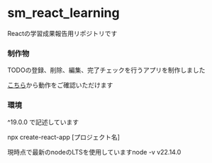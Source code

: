 # sm_react_learning

Reactの学習成果報告用リポジトリです

### 制作物

TODOの登録、削除、編集、完了チェックを行うアプリを制作しました

[こちら](https://sm-react-learning.vercel.app/)から動作をご確認いただけます

### 環境

^19.0.0 で記述しています

npx create-react-app [プロジェクト名]

現時点で最新のnodeのLTSを使用していますnode -v v22.14.0
